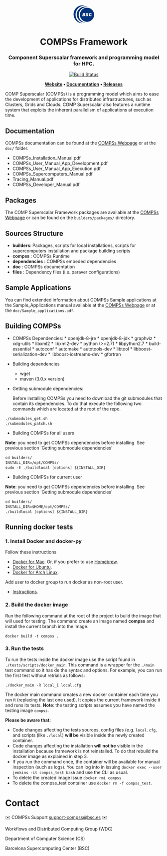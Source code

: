 <h1 align="center">
  <br>
  <a href="https://www.bsc.es/">
    <img src="bsc_logo.png" alt="Barcelona Supercomputing Center" height="60px">
  </a>
  <br>
  <br>
  COMPSs Framework
  <br>
</h1>

<h3 align="center">Component Superscalar framework and programming model for HPC.</h3>
<p align="center">

  <a href='http://bscgrid05.bsc.es/jenkins/job/COMPSs_Framework-Docker_testing'>
    <img src='http://bscgrid05.bsc.es/jenkins/job/COMPSs_Framework-Docker_testing/badge/icon'
         alt="Build Status">
  </a>

</p>


<p align="center"><b>
    <a href="https://www.bsc.es/research-and-development/software-and-apps/software-list/comp-superscalar/">Website</a> •  
    <a href="https://www.bsc.es/research-and-development/software-and-apps/software-list/comp-superscalar/documentationr">Documentation</a> •
    <a href="https://github.com/bsc-wdc/compss/releasess">Releases</a>
</b></p>

COMP Superscalar (COMPSs) is a programming model which aims to ease the development
of applications for distributed infrastructures, such as Clusters, Grids and Clouds.
COMP Superscalar also features a runtime system that exploits the inherent parallelism
of applications at execution time.

## Documentation

COMPSs documentation can be found at the [COMPSs Webpage][1] or at 
the `doc/` folder.

  * COMPSs_Installation_Manual.pdf
  * COMPSs_User_Manual_App_Development.pdf
  * COMPSs_User_Manual_App_Execution.pdf
  * COMPSs_Supercomputers_Manual.pdf
  * Tracing_Manual.pdf
  * COMPSs_Developer_Manual.pdf


## Packages

The COMP Superscalar Framework packages are available at the [COMPSs Webpage][1] or 
can be found on the `builders/packages/` directory.


## Sources Structure

  * **builders**: Packages, scripts for local installations, scripts for supercomputers
   installation and package building scripts
  * **compss** : COMPSs Runtime
  * **dependencies** : COMPSs embeded dependencies
  * **doc** : COMPSs documentation
  * **files** : Dependency files (i.e. paraver configurations)

## Sample Applications

You can find extended information about COMPSs Sample applications at the 
Sample_Applications manual available at the [COMPSs Webpage][1] or at the 
`doc/Sample_applications.pdf`.


## Building COMPSs

* COMPSs Dependencies:
        * openjdk-8-jre
        * openjdk-8-jdk
        * graphviz
        * xdg-utils
        * libxml2
        * libxml2-dev
        * python (>=2.7)
        * libpython2.7
        * build-essential
        * autoconf
        * automake
        * autotools-dev
        * libtool
        * libboost-serialization-dev
        * libboost-iostreams-dev
        * gfortran

* Building dependencies
	* wget
	* maven (3.0.x version)

* Getting submodule dependencies:

    Before installing COMPSs you need to download the git submodules that contain its dependencies. To do that execute the following two commands which are located at the root of the repo.

```
./submodules_get.sh
./submodules_patch.sh
```

* Building COMPSs for all users

**Note**: you need to get COMPSs dependencies before installing. See previous section 'Getting submodule dependencies'

```
cd builders/
INSTALL_DIR=/opt/COMPSs/
sudo -E ./buildlocal [options] ${INSTALL_DIR}
```

* Building COMPSs for current user

**Note**: you need to get COMPSs dependencies before installing. See previous section 'Getting submodule dependencies'

```
cd builders/
INSTALL_DIR=$HOME/opt/COMPSs/
./buildlocal [options] ${INSTALL_DIR}
```

## Running docker tests 

### 1. Install Docker and docker-py


Follow these instructions

 - [Docker for Mac](https://store.docker.com/editions/community/docker-ce-desktop-mac). Or, if you prefer to use [Homebrew](https://brew.sh/).
 - [Docker for Ubuntu](https://docs.docker.com/install/linux/docker-ce/ubuntu/#install-docker-ce-1).
 - [Docker for Arch Linux](https://wiki.archlinux.org/index.php/Docker#Installation).


Add user to docker group to run docker as non-root user.

 - [Instructions](https://docs.docker.com/install/linux/linux-postinstall/).
    

### 2. Build the docker image 

Run the following command at the root of the project to build the image that will used for testing. The command create an image named **compss** and install the current branch into the image.

```
docker build -t compss .
```

### 3. Run the tests

To run the tests inside the docker image use the script found in `./tests/scripts/docker_main`. This command is a wrapper for the `./main` test command
so it has de the syntax and options. For example, you can run the first test without retrials as follows:
```
./docker_main -R local_1 local.cfg
```
The docker main command creates a new docker container each time you run it (replacing the last one used). It copies the current framework inside it
and runs its tests. **Note**: the testing scripts assumes you have named the testing image `compss`.


**Please be aware that:**
 
* Code changes affecting the tests sources, config files (e.g. `local.cfg`, and scripts (like `./local`) __will be__ visible inside the newly created container.
* Code changes affecting the installation __will not be__ visible in the installation because framework is not reinstalled. To do that rebuild the docker image as explained in step 3.
* If you run the command once, the container will be available for manual inspection (such as logs). You can log into in issuing `docker exec --user jenkins -it compss_test bash` and use the CLI as usual.
* To delete the created image issue `docker rmi compss`
* To delete the compss_test container use `docker rm -f compss_test`.

# Contact

:envelope: COMPSs Support <support-compss@bsc.es> :envelope:

Workflows and Distributed Computing Group (WDC)

Department of Computer Science (CS)

Barcelona Supercomputing Center (BSC) 


[1]: http://compss.bsc.es
